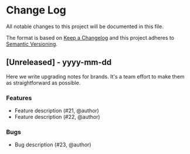 # Change Log

All notable changes to this project will be documented in this file.
 
The format is based on [Keep a Changelog](http://keepachangelog.com/)
and this project adheres to [Semantic Versioning](http://semver.org/).

## [Unreleased] - yyyy-mm-dd
 
Here we write upgrading notes for brands. It's a team effort to make them as
straightforward as possible.
 
### Features
- Feature description (#21, @author)
- Feature description (#22, @author)

### Bugs
- Bug description (#23, @author)
